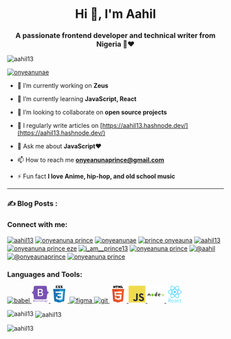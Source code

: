 <h1 align="center">Hi 👋, I'm Aahil</h1>
<h3 align="center">A passionate frontend developer and technical writer from Nigeria 🖤❤</h3>

<p align="left"> <img src="https://komarev.com/ghpvc/?username=aahil13&label=Profile%20views&color=0e75b6&style=flat" alt="aahil13" /> </p>

<p align="left"> <a href="https://twitter.com/onyeanunae" target="blank"><img src="https://img.shields.io/twitter/follow/onyeanunae?logo=twitter&style=for-the-badge" alt="onyeanunae" /></a> </p>

- 🔭 I’m currently working on **Zeus**

- 🌱 I’m currently learning **JavaScript, React**

- 👯 I’m looking to collaborate on **open source projects**

- 📝 I regularly write articles on [https://aahil13.hashnode.dev/](https://aahil13.hashnode.dev/)

- 💬 Ask me about **JavaScript❤**

- 📫 How to reach me **onyeanunaprince@gmail.com**

- ⚡ Fun fact **I love Anime, hip-hop, and old school music**

---

### :writing_hand: Blog Posts :
<!-- BLOG-POST-LIST:START -->
<!-- BLOG-POST-LIST:END -->

<h3 align="left">Connect with me:</h3>
<p align="left">
<a href="https://codepen.io/aahil13" target="blank"><img align="center" src="https://raw.githubusercontent.com/rahuldkjain/github-profile-readme-generator/master/src/images/icons/Social/codepen.svg" alt="aahil13" height="30" width="40" /></a>
<a href="https://dev.to/onyeanuna prince" target="blank"><img align="center" src="https://raw.githubusercontent.com/rahuldkjain/github-profile-readme-generator/master/src/images/icons/Social/devto.svg" alt="onyeanuna prince" height="30" width="40" /></a>
<a href="https://twitter.com/onyeanunae" target="blank"><img align="center" src="https://raw.githubusercontent.com/rahuldkjain/github-profile-readme-generator/master/src/images/icons/Social/twitter.svg" alt="onyeanunae" height="30" width="40" /></a>
<a href="https://linkedin.com/in/prince onyeauna" target="blank"><img align="center" src="https://raw.githubusercontent.com/rahuldkjain/github-profile-readme-generator/master/src/images/icons/Social/linked-in-alt.svg" alt="prince onyeauna" height="30" width="40" /></a>
<a href="https://codesandbox.com/aahil13" target="blank"><img align="center" src="https://raw.githubusercontent.com/rahuldkjain/github-profile-readme-generator/master/src/images/icons/Social/codesandbox.svg" alt="aahil13" height="30" width="40" /></a>
<a href="https://fb.com/onyeanuna prince eze" target="blank"><img align="center" src="https://raw.githubusercontent.com/rahuldkjain/github-profile-readme-generator/master/src/images/icons/Social/facebook.svg" alt="onyeanuna prince eze" height="30" width="40" /></a>
<a href="https://instagram.com/i_am__prince13" target="blank"><img align="center" src="https://raw.githubusercontent.com/rahuldkjain/github-profile-readme-generator/master/src/images/icons/Social/instagram.svg" alt="i_am__prince13" height="30" width="40" /></a>
<a href="https://dribbble.com/onyeanuna prince" target="blank"><img align="center" src="https://raw.githubusercontent.com/rahuldkjain/github-profile-readme-generator/master/src/images/icons/Social/dribbble.svg" alt="onyeanuna prince" height="30" width="40" /></a>
<a href="https://hashnode.com/@aahil" target="blank"><img align="center" src="https://raw.githubusercontent.com/rahuldkjain/github-profile-readme-generator/master/src/images/icons/Social/hashnode.svg" alt="@aahil" height="30" width="40" /></a>
<a href="https://medium.com/@onyeaunaprince" target="blank"><img align="center" src="https://raw.githubusercontent.com/rahuldkjain/github-profile-readme-generator/master/src/images/icons/Social/medium.svg" alt="@onyeaunaprince" height="30" width="40" /></a>
<a href="https://www.hackerrank.com/onyeanuna prince" target="blank"><img align="center" src="https://raw.githubusercontent.com/rahuldkjain/github-profile-readme-generator/master/src/images/icons/Social/hackerrank.svg" alt="onyeanuna prince" height="30" width="40" /></a>
</p>

<h3 align="left">Languages and Tools:</h3>
<p align="left"> <a href="https://babeljs.io/" target="_blank" rel="noreferrer"> <img src="https://www.vectorlogo.zone/logos/babeljs/babeljs-icon.svg" alt="babel" width="40" height="40"/> </a> <a href="https://getbootstrap.com" target="_blank" rel="noreferrer"> <img src="https://raw.githubusercontent.com/devicons/devicon/master/icons/bootstrap/bootstrap-plain-wordmark.svg" alt="bootstrap" width="40" height="40"/> </a> <a href="https://www.w3schools.com/css/" target="_blank" rel="noreferrer"> <img src="https://raw.githubusercontent.com/devicons/devicon/master/icons/css3/css3-original-wordmark.svg" alt="css3" width="40" height="40"/> </a> <a href="https://www.figma.com/" target="_blank" rel="noreferrer"> <img src="https://www.vectorlogo.zone/logos/figma/figma-icon.svg" alt="figma" width="40" height="40"/> </a> <a href="https://git-scm.com/" target="_blank" rel="noreferrer"> <img src="https://www.vectorlogo.zone/logos/git-scm/git-scm-icon.svg" alt="git" width="40" height="40"/> </a> <a href="https://www.w3.org/html/" target="_blank" rel="noreferrer"> <img src="https://raw.githubusercontent.com/devicons/devicon/master/icons/html5/html5-original-wordmark.svg" alt="html5" width="40" height="40"/> </a> <a href="https://developer.mozilla.org/en-US/docs/Web/JavaScript" target="_blank" rel="noreferrer"> <img src="https://raw.githubusercontent.com/devicons/devicon/master/icons/javascript/javascript-original.svg" alt="javascript" width="40" height="40"/> </a> <a href="https://nodejs.org" target="_blank" rel="noreferrer"> <img src="https://raw.githubusercontent.com/devicons/devicon/master/icons/nodejs/nodejs-original-wordmark.svg" alt="nodejs" width="40" height="40"/> </a> <a href="https://reactjs.org/" target="_blank" rel="noreferrer"> <img src="https://raw.githubusercontent.com/devicons/devicon/master/icons/react/react-original-wordmark.svg" alt="react" width="40" height="40"/> </a> </p>

<p><img align="left" src="https://github-readme-stats.vercel.app/api/top-langs?username=aahil13&show_icons=true&locale=en&layout=compact" alt="aahil13" /></p>

<p>&nbsp;<img align="center" src="https://github-readme-stats.vercel.app/api?username=aahil13&show_icons=true&locale=en" alt="aahil13" /></p>

<p><img align="center" src="https://github-readme-streak-stats.herokuapp.com/?user=aahil13&" alt="aahil13" /></p>



